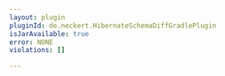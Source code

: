 ```yaml
---
layout: plugin
pluginId: de.neckert.HibernateSchemaDiffGradlePlugin
isJarAvailable: true
error: NONE
violations: []

---
```

